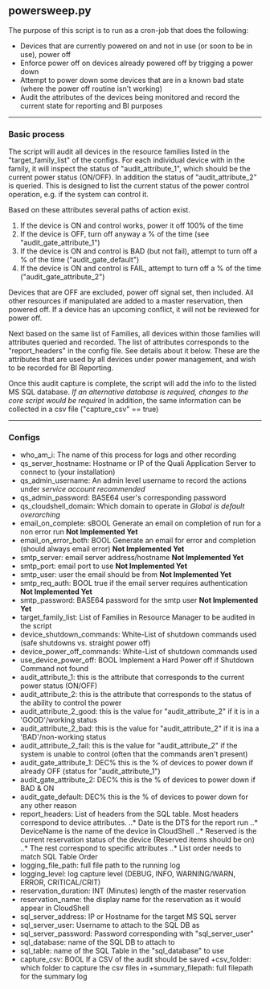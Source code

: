 ## powersweep.py

The purpose of this script is to run as a cron-job that does the following:
+  Devices that are currently powered on and not in use (or soon to be in use), power off
+  Enforce power off on devices already powered off by trigging a power down
+  Attempt to power down some devices that are in a known bad state (where the power off routine isn't working)
+  Audit the attributes of the devices being monitored and record the current state for reporting and BI purposes

---
### Basic process
The script will audit all devices in the resource families listed in the "target_family_list" of the configs.
For each individual device with in the family, it will inspect the status of "audit_attribute_1",
which should be the current power status (ON/OFF).
In addition the status of "audit_attribute_2" is queried.
This is designed to list the current status of the power control operation, e.g. if the system can control it.

Based on these attributes several paths of action exist.
1. If the device is ON and control works, power it off 100% of the time
2. If the device is OFF, turn off anyway a % of the time (see "audit_gate_attribute_1")
3. If the device is ON and control is BAD (but not fail), attempt to turn off a % of the time ("audit_gate_default")
4. If the device is ON and control is FAIL, attempt to turn off a % of the time ("audit_gate_attribute_2")

Devices that are OFF are excluded, power off signal set, then included.
All other resources if manipulated are added to a master reservation, then powered off.
If a device has an upcoming conflict, it will not be reviewed for power off.

Next based on the same list of Families, all devices within those families will attributes queried and recorded.
The list of attributes corresponds to the "report_headers" in the config file.  See details about it below.
These are the attributes that are used by all devices under power management, and wish to be recorded for BI Reporting.

Once this audit capture is complete, the script will add the info to the listed MS SQL database.
_If an alternative database is required, changes to the core script would be required_
In addition, the same information can be collected in a csv file ("capture_csv" == true)

---
### Configs
+  who_am_i: The name of this process for logs and other recording
+  qs_server_hostname: Hostname or IP of the Quali Application Server to connect to (your installation)
+  qs_admin_username: An admin level username to record the actions under _service account recommended_
+  qs_admin_password: BASE64 user's corresponding password
+  qs_cloudshell_domain: Which domain to operate in _Global is default overarching_
+  email_on_complete: sBOOL Generate an email on completion of run for a non error run __Not Implemented Yet__
+  email_on_error_both: BOOL Generate an email for error and completion (should always email error) __Not Implemented Yet__
+  smtp_server: email server address/hostname __Not Implemented Yet__
+  smtp_port: email port to use __Not Implemented Yet__
+  smtp_user: user the email should be from __Not Implemented Yet__
+  smtp_req_auth: BOOL true if the email server requires authentication __Not Implemented Yet__
+  smtp_password: BASE64 password for the smtp user __Not Implemented Yet__
+  target_family_list: List of Families in Resource Manager to be audited in the script
+  device_shutdown_commands: White-List of shutdown commands used (safe shutdowns vs. straight power off)
+  device_power_off_commands: White-List of shutdown commands used
+  use_device_power_off: BOOL Implement a Hard Power off if Shutdown Command not found
+  audit_attribute_1: this is the attribute that corresponds to the current power status (ON/OFF)
+  audit_attribute_2: this is the attribute that corresponds to the status of the ability to control the power
+  audit_attribute_2_good: this is the value for "audit_attribute_2" if it is in a 'GOOD'/working status
+  audit_attribute_2_bad: this is the value for "audit_attribute_2" if it is ina a 'BAD'/non-working status
+  audit_attribute_2_fail: this is the value for "audit_attribute_2" if the system is unable to control (often that the commands aren't present)
+  audit_gate_attribute_1: DEC% this is the % of devices to power down if already OFF (status for "audit_attribute_1")
+  audit_gate_attribute_2: DEC% this is the % of devices to power down if BAD & ON
+  audit_gate_default: DEC% this is the % of devices to power down for any other reason
+  report_headers: List of headers from the SQL table.  Most headers correspond to device attributes.
..* Date is the DTS for the report run
..* DeviceName is the name of the device in CloudShell
..* Reserved is the current reservation status of the device (Reserved items should be on)
..* The rest correspond to specific attributes
..* List order needs to match SQL Table Order
+ logging_file_path: full file path to the running log
+ logging_level: log capture level (DEBUG, INFO, WARNING/WARN, ERROR, CRITICAL/CRIT)
+ reservation_duration: INT (Minutes) length of the master reservation
+ reservation_name: the display name for the reservation as it would appear in CloudShell
+ sql_server_address: IP or Hostname for the target MS SQL server
+ sql_server_user: Username to attach to the SQL DB as
+ sql_server_password: Password corresponding with "sql_server_user"
+ sql_database: name of the SQL DB to attach to
+ sql_table: name of the SQL Table in the "sql_database" to use
+ capture_csv: BOOL If a CSV of the audit should be saved
+csv_folder: which folder to capture the csv files in
+summary_filepath: full filepath for the summary log